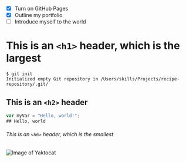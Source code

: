 - [x] Turn on GitHub Pages
- [x] Outline my portfolio
- [ ] Introduce myself to the world

# This is an `<h1>` header, which is the largest
```
$ git init
Initialized empty Git repository in /Users/skills/Projects/recipe-repository/.git/
```

## This is an `<h2>` header
``` javascript
var myVar = "Hello, world!";
## Hello, world
```

###### This is an `<h6>` header, which is the smallest
![Image of Yaktocat](https://octodex.github.com/images/yaktocat.png)

